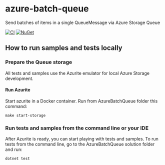 # azure-batch-queue
Send batches of items in a single QueueMessage via Azure Storage Queue

[![CI](https://github.com/youscan/azure-batch-queue/actions/workflows/workflow.yml/badge.svg)](https://github.com/youscan/azure-batch-queue/actions/workflows/workflow.yml) [![NuGet](https://img.shields.io/nuget/v/AzureBatchQueue.svg?style=flat)](https://www.nuget.org/packages/AzureBatchQueue/)


## How to run samples and tests locally
### Prepare the Queue storage
All tests and samples use the Azurite emulator for local Azure Storage development.
#### Run Azurite
Start azurite in a Docker container. Run from AzureBatchQueue folder this command:
```
make start-storage
```

### Run tests and samples from the command line or your IDE
After Azurite is ready, you can start playing with tests and samples.
To run tests from the command line, go to the AzureBatchQueue solution folder and run:
```
dotnet test
```



